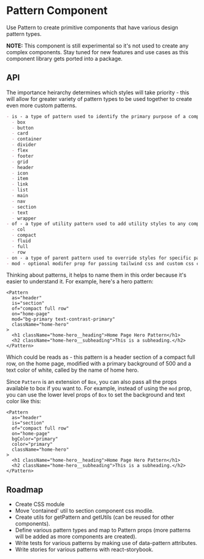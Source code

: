 # Pattern Component

Use Pattern to create primitive components that have various design pattern types.

**NOTE:** This component is still experimental so it's not used to create any complex components. Stay tuned for new features and use cases as this component library gets ported into a package.

## API

The importance heirarchy determines which styles will take priority - this will allow for greater variety of pattern types to be used together to create even more custom patterns.

```md
- is - a type of pattern used to identify the primary purpose of a component using well known design patterns or well documented namespace.
  - box
  - button
  - card
  - container
  - divider
  - flex
  - footer
  - grid
  - header
  - icon
  - item
  - link
  - list
  - main
  - nav
  - section
  - text
  - wrapper
- of - a type of utility pattern used to add utility styles to any component extension of the pattern component.
  - col
  - compact
  - fluid
  - full
  - row
- on - a type of parent pattern used to override styles for specific pages, containers, compositions, layouts, or templates.
- mod - optional modifer prop for passing tailwind css and custom css classes. A shorter alternative to using className, which className should still override.
```

Thinking about patterns, it helps to name them in this order because it's easier to understand it. For example, here's a hero pattern:

```tsx
<Pattern
  as="header"
  is="section"
  of="compact full row"
  on="home-page"
  mod="bg-primary text-contrast-primary"
  className="home-hero"
>
  <h1 className="home-hero__heading">Home Page Hero Pattern</h1>
  <h2 className="home-hero__subheading">This is a subheading.</h2>
</Pattern>
```

Which could be reads as - this pattern is a header section of a compact full row, on the home page, modified with a primary background of 500 and a text color of white, called by the name of home hero.

Since `Pattern` is an extension of `Box`, you can also pass all the props available to box if you want to. For example, instead of using the `mod` prop, you can use the lower level props of `Box` to set the background and text color like this:

```tsx
<Pattern
  as="header"
  is="section"
  of="compact full row"
  on="home-page"
  bgColor="primary"
  color="primary"
  className="home-hero"
>
  <h1 className="home-hero__heading">Home Page Hero Pattern</h1>
  <h2 className="home-hero__subheading">This is a subheading.</h2>
</Pattern>
```

## Roadmap

- Create CSS module
- Move 'contained' util to section component css modile.
- Create utils for getPattern and getUtils (can be reused for other components).
- Define various pattern types and map to Pattern props (more patterns will be added as more components are created).
- Write tests for various patterns by making use of data-pattern attributes.
- Write stories for various patterns with react-storybook.
